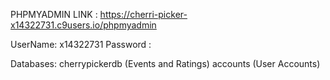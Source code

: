 
PHPMYADMIN LINK : https://cherri-picker-x14322731.c9users.io/phpmyadmin 


UserName: x14322731
Password : 


Databases: cherrypickerdb (Events and Ratings)
            accounts (User Accounts)
            
            

